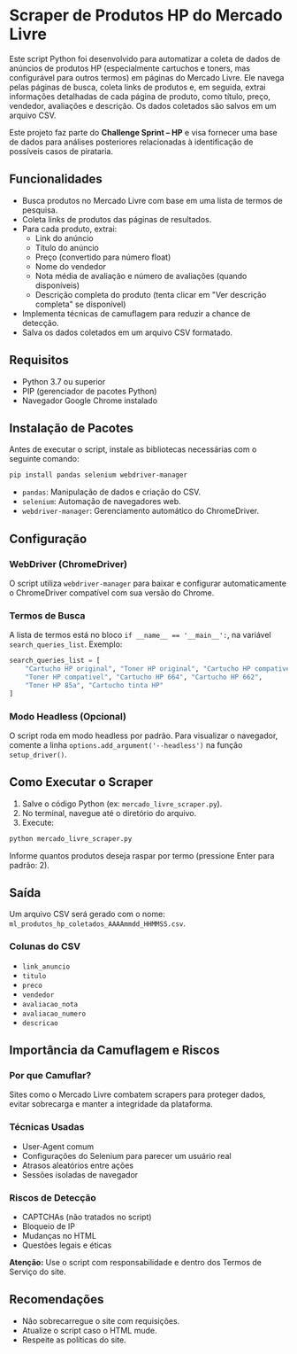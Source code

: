 
# Scraper de Produtos HP do Mercado Livre

Este script Python foi desenvolvido para automatizar a coleta de dados de anúncios de produtos HP (especialmente cartuchos e toners, mas configurável para outros termos) em páginas do Mercado Livre. Ele navega pelas páginas de busca, coleta links de produtos e, em seguida, extrai informações detalhadas de cada página de produto, como título, preço, vendedor, avaliações e descrição. Os dados coletados são salvos em um arquivo CSV.

Este projeto faz parte do **Challenge Sprint – HP** e visa fornecer uma base de dados para análises posteriores relacionadas à identificação de possíveis casos de pirataria.

## Funcionalidades

- Busca produtos no Mercado Livre com base em uma lista de termos de pesquisa.
- Coleta links de produtos das páginas de resultados.
- Para cada produto, extrai:
  - Link do anúncio
  - Título do anúncio
  - Preço (convertido para número float)
  - Nome do vendedor
  - Nota média de avaliação e número de avaliações (quando disponíveis)
  - Descrição completa do produto (tenta clicar em "Ver descrição completa" se disponível)
- Implementa técnicas de camuflagem para reduzir a chance de detecção.
- Salva os dados coletados em um arquivo CSV formatado.

## Requisitos

- Python 3.7 ou superior
- PIP (gerenciador de pacotes Python)
- Navegador Google Chrome instalado

## Instalação de Pacotes

Antes de executar o script, instale as bibliotecas necessárias com o seguinte comando:

```bash
pip install pandas selenium webdriver-manager
```

- `pandas`: Manipulação de dados e criação do CSV.
- `selenium`: Automação de navegadores web.
- `webdriver-manager`: Gerenciamento automático do ChromeDriver.

## Configuração

### WebDriver (ChromeDriver)

O script utiliza `webdriver-manager` para baixar e configurar automaticamente o ChromeDriver compatível com sua versão do Chrome.

### Termos de Busca

A lista de termos está no bloco `if __name__ == '__main__':`, na variável `search_queries_list`. Exemplo:

```python
search_queries_list = [
    "Cartucho HP original", "Toner HP original", "Cartucho HP compativel",
    "Toner HP compativel", "Cartucho HP 664", "Cartucho HP 662",
    "Toner HP 85a", "Cartucho tinta HP"
]
```

### Modo Headless (Opcional)

O script roda em modo headless por padrão. Para visualizar o navegador, comente a linha `options.add_argument('--headless')` na função `setup_driver()`.

## Como Executar o Scraper

1. Salve o código Python (ex: `mercado_livre_scraper.py`).
2. No terminal, navegue até o diretório do arquivo.
3. Execute:

```bash
python mercado_livre_scraper.py
```

Informe quantos produtos deseja raspar por termo (pressione Enter para padrão: 2).

## Saída

Um arquivo CSV será gerado com o nome: `ml_produtos_hp_coletados_AAAAmmdd_HHMMSS.csv`.

### Colunas do CSV

- `link_anuncio`
- `titulo`
- `preco`
- `vendedor`
- `avaliacao_nota`
- `avaliacao_numero`
- `descricao`

## Importância da Camuflagem e Riscos

### Por que Camuflar?

Sites como o Mercado Livre combatem scrapers para proteger dados, evitar sobrecarga e manter a integridade da plataforma.

### Técnicas Usadas

- User-Agent comum
- Configurações do Selenium para parecer um usuário real
- Atrasos aleatórios entre ações
- Sessões isoladas de navegador

### Riscos de Detecção

- CAPTCHAs (não tratados no script)
- Bloqueio de IP
- Mudanças no HTML
- Questões legais e éticas

**Atenção:** Use o script com responsabilidade e dentro dos Termos de Serviço do site.

## Recomendações

- Não sobrecarregue o site com requisições.
- Atualize o script caso o HTML mude.
- Respeite as políticas do site.
